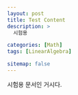 ```yaml
---
layout: post
title: Test Content
description: >
  시험용

categories: [Math]
tags: [LinearAlgebra]

sitemap: false
---
```


시험용 문서인 거시다.